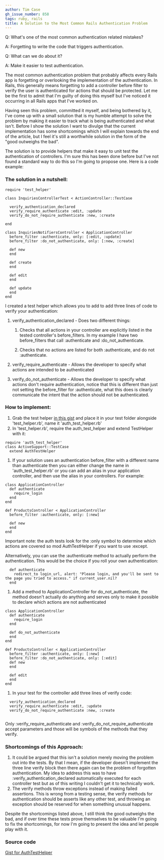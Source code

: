 ```yaml
---
author: Tim Case
gh_issue_number: 858
tags: ruby, rails
title: A Solution to the Most Common Rails Authentication Problem
---
```




Q: What's one of the most common authentication related mistakes?

A: Forgetting to write the code that triggers authentication.

Q: What can we do about it?

A: Make it easier to test authentication.

The most common authentication problem that probably affects every Rails app is forgetting or overlooking the implementation of the authentication.  In Rails, this generally means forgetting to add a controller before filter to verify the user is authenticated for actions that should be protected.  Let me be the first to admit that I'm guilty of doing this myself but I've noticed it occurring in all Rails apps that I've worked on.

Having seen this problem, committed it myself, and being bothered by it, I've come up with a small solution that is my humble attempt to solve the problem by making it easier to track what is being authenticated and what isn't.  Before I show the solution I want to divulge that the current implementation has some shortcomings which I will explain towards the end of the article, but I feel it's still a worthwhile solution in the form of the "good outweighs the bad".

The solution is to provide helpers that make it easy to unit test the authentication of controllers.  I'm sure this has been done before but I've not found a standard way to do this so I'm going to propose one.  Here is a code example:

### The solution in a nutshell:

```
require 'test_helper'

class InquiriesControllerTest < ActionController::TestCase

  verify_authentication_declared
  verify_require_authenticate :edit, :update
  verify_do_not_require_authenticate :new, :create

end

class InquiriesNotifiersController < ApplicationController
  before_filter :authenticate, only: [:edit, :update]
  before_filter :do_not_authenticate, only: [:new, :create]

  def new
  end

  def create
  end

  def edit
  end

  def update
  end
end
```
I created a test helper which allows you to add to add three lines of code to verify your authentication:

1. verify_authentication_declared - Does two different things:

    1. Checks that all actions in your controller are explicitly listed in the tested controller's before_filters.  In my example I have two before_filters that call :authenticate and :do_not_authenticate.

    1. Checks that no actions are listed for both :authenticate, and do not :authenticate.

1. verify_require_authenticate - Allows the developer to specify what actions are intended to be authenticated
1. verify_do_not_authenticate - Allows the developer to specify what actions don't require authentication, notice that this is different than just not setting the before_filter for :authenticate, what this does is clearly communicate the intent that the action should not be authenticated.

### How to implement:

1. Grab the test helper [in this gist](https://gist.github.com/timcase/6691475) and place it in your test folder alongside 'test_helper.rb', name it 'auth_test_helper.rb'
1. In 'test_helper.rb', require the auth_test_helper and extend TestHelper with it:
```
require 'auth_test_helper'
class ActiveSupport::TestCase
  extend AuthTestHelper
```
1. If your solution uses an authentication before_filter with a different name than authenticate then you can either change the name in 'auth_test_helper.rb' or you can add an alias in your application controller, and then use the alias in your controllers. For example:

```
class ApplicationController
  def authenticate
    require_login
  end
end

def ProductsController < ApplicationController
  before_filter :authenticate, only: [:new]

  def new
  end
end
```

Important note: the auth tests look for the :only symbol to determine which actions are covered so mod AuthTestHelper if you want to use :except.

Alternatively, you can use the :authenticate method to actually perform the authentication.  This would be the choice if you roll your own authentication:

```
  def authenticate
    redirect_to login_url, alert: "Please login, and you'll be sent to the page you tried to access." if current_user.nil?
  end
```

1. Add a method to ApplicationController for do_not_authenticate, the method doesn't actually do anything and serves only to make it possible to declare which actions are not authenticated
```
class ApplicationController
  def authenticate
    require_login
  end
   
  def do_not_authenticate
  end
end

def ProductsController < ApplicationController
  before_filter :authenticate, only: [:new]
  before_filter :do_not_authenticate, only: [:edit]
  def new
  end

  def edit
  end
end
```

1. In your test for the controller add three lines of verify code:

```
  verify_authentication_declared
  verify_require_authenticate :edit, :update
  verify_do_not_require_authenticate :new, :create
  
```

Only :verify_require_authenticate and :verify_do_not_require_authenticate accept parameters and those will be symbols of the methods that they verify.

### Shortcomings of this Approach:

1. It could be argued that this isn't a solution merely moving the problem out into the tests.  By that I mean, if the developer doesn't implement the three line verify block then there again can be the problem of forgotten authentication.  My idea to address this was to have :verify_authentication_declared automatically executed for each controller test but as of this writing I couldn't get it to technically work.
1. The verify methods throw exceptions instead of making failed assertions.  This is wrong from a testing sense, the verify methods for authentication should be asserts like any other test, and throwing an exception should be reserved for when something unusual happens.

Despite the shortcomings listed above, I still think the good outweighs the bad, and if over time these tests prove themselves to be valuable I'm going to fix the shortcomings, for now I'm going to present the idea and let people play with it.

### Source code

[Gist for AuthTestHelper](https://gist.github.com/timcase/6691475)


